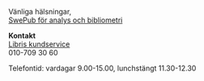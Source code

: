 Vänliga hälsningar,     
[SwePub för analys och bibliometri](http://bibliometri.swepub.kb.se)

**Kontakt**    
[Libris kundservice](mailto:libris@kb.se)     
010-709 30 60

Telefontid: vardagar 9.00-15.00, lunchstängt 11.30-12.30
